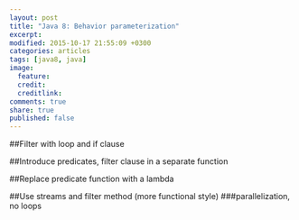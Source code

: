 ```yaml
---
layout: post
title: "Java 8: Behavior parameterization"
excerpt:
modified: 2015-10-17 21:55:09 +0300
categories: articles
tags: [java8, java]
image:
  feature:
  credit:
  creditlink:
comments: true
share: true
published: false
---
```


##Filter with loop and if clause

##Introduce predicates, filter clause in a separate function

##Replace predicate function with a lambda

##Use streams and filter method (more functional style)
###parallelization, no loops
